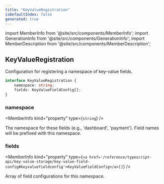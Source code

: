 ```yaml
---
title: "KeyValueRegistration"
isDefaultIndex: false
generated: true
---
```

<!-- This file was generated from the Vendure source. Do not modify. Instead, re-run the "docs:build" script -->
import MemberInfo from '@site/src/components/MemberInfo';
import GenerationInfo from '@site/src/components/GenerationInfo';
import MemberDescription from '@site/src/components/MemberDescription';


## KeyValueRegistration

<GenerationInfo sourceFile="packages/core/src/config/key-value/key-value-types.ts" sourceLine="85" packageName="@vendure/core" since="3.4.0" />

Configuration for registering a namespace of key-value fields.

```ts title="Signature"
interface KeyValueRegistration {
    namespace: string;
    fields: KeyValueFieldConfig[];
}
```

<div className="members-wrapper">

### namespace

<MemberInfo kind="property" type={`string`}   />

The namespace for these fields (e.g., 'dashboard', 'payment').
Field names will be prefixed with this namespace.
### fields

<MemberInfo kind="property" type={`<a href='/reference/typescript-api/key-value-storage/key-value-field-config#keyvaluefieldconfig'>KeyValueFieldConfig</a>[]`}   />

Array of field configurations for this namespace.


</div>

